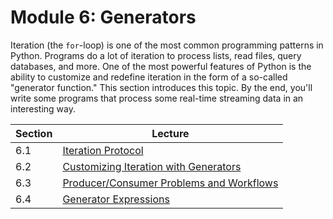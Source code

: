# Module 6: Generators

Iteration (the `for`-loop) is one of the most common programming
patterns in Python.  Programs do a lot of iteration to process lists,
read files, query databases, and more.  One of the most powerful
features of Python is the ability to customize and redefine iteration
in the form of a so-called "generator function."  This section
introduces this topic.  By the end, you'll write some programs that
process some real-time streaming data in an interesting way.

| Section | Lecture |
|-----|-----|
| 6.1 | [Iteration Protocol](01_Iteration_protocol.md) |
| 6.2 | [Customizing Iteration with Generators](02_Customizing_iteration.md) |
| 6.3 | [Producer/Consumer Problems and Workflows](03_Producers_consumers.md) |
| 6.4 | [Generator Expressions](04_More_generators.md) |
